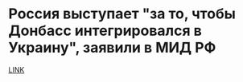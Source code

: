 # Россия выступает "за то, чтобы Донбасс интегрировался в Украину", заявили в МИД РФ



[LINK](https://varlamov.ru/2003024.html)